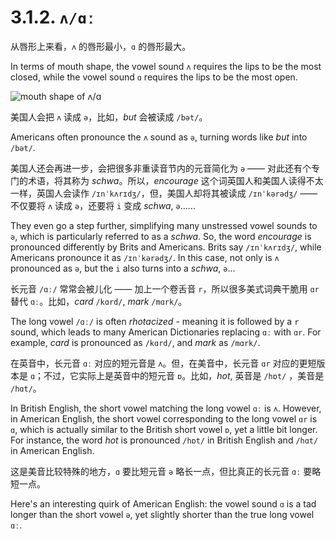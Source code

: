 # 3.1.2. `ʌ/ɑː`  

从唇形上来看，`ʌ` 的唇形最小，`ɑ` 的唇形最大。

In terms of mouth shape, the vowel sound `ʌ` requires the lips to be the most closed, while the vowel sound `ɑ` requires the lips to be the most open.

![mouth shape of ʌ/ɑ](/images/vowels-mouth-ʌ-ɑ.svg)

美国人会把 `ʌ` 读成 `ə`，比如，*but* 会被读成 `/bət/`。

Americans often pronounce the `ʌ` sound as `ə`, turning words like *but* into `/bət/`.

美国人还会再进一步，会把很多非重读音节内的元音简化为 `ə` —— 对此还有个专门的术语，将其称为 *schwa*。所以，*encourage* 这个词英国人和美国人读得不太一样，英国人会读作 `/ɪnˈkʌrɪdʒ/`，但，美国人却将其被读成 `/ɪnˈkərədʒ/` —— 不仅要将 `ʌ` 读成 `ə`，还要将 `i` 变成 *schwa*, `ə`……

They even go a step further, simplifying many unstressed vowel sounds to `ə`, which is particularly referred to as a *schwa*. So, the word *encourage* is pronounced differently by Brits and Americans. Brits say `/ɪnˈkʌrɪdʒ/`, while Americans pronounce it as `/ɪnˈkərədʒ/`. In this case, not only is `ʌ` pronounced as `ə`, but the `i` also turns into a *schwa*, `ə`...

长元音 `/ɑː/` 常常会被儿化 —— 加上一个卷舌音 `r`，所以很多美式词典干脆用 `ɑr` 替代 `ɑː`。比如，*card* `/kɑrd/`, *mark* `/mɑrk/`。

The long vowel `/ɑː/` is often *rhotacized* - meaning it is followed by a `r` sound, which leads to many American Dictionaries replacing `ɑː` with `ɑr`. For example, *card* is pronounced as `/kɑrd/`, and *mark* as `/mɑrk/`.

在英音中，长元音 `ɑː` 对应的短元音是 `ʌ`。但，在美音中，长元音 `ɑr` 对应的更短版本是 `ɑ`；不过，它实际上是英音中的短元音 `ɒ`。比如，*hot*, 英音是 `/hɒt/` ，美音是 `/hɑt/`。

In British English, the short vowel matching the long vowel `ɑː` is `ʌ`. However, in American English, the short vowel corresponding to the long vowel `ɑr` is `ɑ`, which is actually similar to the British short vowel `ɒ`, yet a little bit longer. For instance, the word *hot* is pronounced `/hɒt/` in British English and `/hɑt/` in American English.

这是美音比较特殊的地方，`ɑ` 要比短元音 `ə` 略长一点，但比真正的长元音 `ɑː` 要略短一点。

Here's an interesting quirk of American English: the vowel sound `ɑ` is a tad longer than the short vowel `ə`, yet slightly shorter than the true long vowel `ɑː`.
